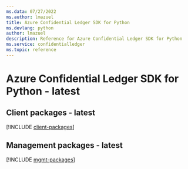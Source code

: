 ```yaml
---
ms.data: 07/27/2022
ms.author: lmazuel
title: Azure Confidential Ledger SDK for Python
ms.devlang: python
author: lmazuel
description: Reference for Azure Confidential Ledger SDK for Python
ms.service: confidentialledger
ms.topic: reference
---
```

# Azure Confidential Ledger SDK for Python - latest

## Client packages - latest
[!INCLUDE [client-packages](confidential-ledger-client-index.md)]
## Management packages - latest
[!INCLUDE [mgmt-packages](confidential-ledger-mgmt-index.md)]